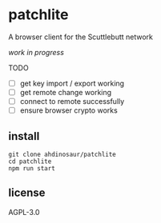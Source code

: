 # patchlite

A browser client for the Scuttlebutt network

_work in progress_

TODO

- [ ] get key import / export working
- [ ] get remote change working
- [ ] connect to remote successfully
- [ ] ensure browser crypto works

## install

```
git clone ahdinosaur/patchlite
cd patchlite
npm run start
```

## license

AGPL-3.0
